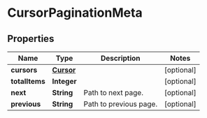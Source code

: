 

# CursorPaginationMeta


## Properties

| Name | Type | Description | Notes |
|------------ | ------------- | ------------- | -------------|
|**cursors** | [**Cursor**](Cursor.md) |  |  [optional] |
|**totalItems** | **Integer** |  |  [optional] |
|**next** | **String** | Path to next page. |  [optional] |
|**previous** | **String** | Path to previous page. |  [optional] |



